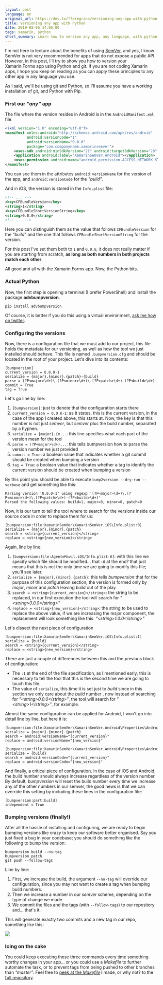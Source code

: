 ```yaml
---
layout: post
language: en
original_url: https://dev.to/fferegrino/versioning-any-app-with-python-bij
title: Versioning any app with Python
date: 2019-08-06 14:00:00
tags: xamarin, python
short_summary: Learn how to version any app, any language, with python.
---  
```


I'm not here to lecture about the benefits of using [SemVer](https://semver.org/), and yes, I know SemVer is not very recommended for apps that do not expose a public API. However, in this post, I'll try to show you how to version your Xamarin.Forms app using Python and git. If you are not coding Xamarin apps, I hope you keep on reading as you can apply these principles to any other app in any language you use. 


As I said, we'll be using git and Python, so I'll assume you have a working installation of git, and Python with Pip.

### First our *"any"* app

The file where the version resides in Android is in the `AndroidManifest.xml` file:

```xml  
<?xml version="1.0" encoding="utf-8"?>
<manifest xmlns:android="http://schemas.android.com/apk/res/android" 
          android:versionCode="1" 
          android:versionName="0.0.0" 
          package="com.companyname.xamarinsemver">
    <uses-sdk android:minSdkVersion="21" android:targetSdkVersion="28" />
    <application android:label="XamarinSemVer.Android"></application>
    <uses-permission android:name="android.permission.ACCESS_NETWORK_STATE" />
</manifest>

```  
You can see them in the attributes `android:versionName` for the version of the app, and `android:versionCode` for the *"build"*.

And in iOS, the version is stored in the `Info.plist` file: 

```xml
<!-- ... -->
<key>CFBundleVersion</key>
<string>1</string>
<key>CFBundleShortVersionString</key>
<string>0.0.0</string>
<!-- ... -->
```  
Here you can distinguish them as the value that follows `CFBundleVersion` for the *"build"* and the one that follows `CFBundleShortVersionString` for the version.

For this post I've set them both to `1` and `0.0.0`, it does not really matter if you are starting from scratch, **as long as both numbers in both projects match each other**.

All good and all with the Xamarin.Forms app. Now, the Python bits.

### Actual Python  

Now, the first step is opening a terminal (I prefer PowerShell) and install the package **advbumpversion**.

```shell
pip install advbumpversion
```

Of course, it is better if you do this using a virtual environment, [ask me how on twitter](https://twitter.com/io_exception).

### Configuring the versions  
Now, there is a configuration file that we must add to our project, this file holds the metadata for our versioning, as well as how the tool we just installed should behave. This file is named `.bumpversion.cfg` and should be located in the root of your project. Let's dive into its contents:

```text
[bumpversion]
current_version = 0.0.0-1
serialize = {major}.{minor}.{patch}-{build}
parse = (?P<major>\d+)\.(?P<minor>\d+)\.(?P<patch>\d+)-(?P<build>\d+)
commit = True
tag = True
```

Let's go line by line:  

 1. `[bumpversion]`: just to denote that the configuration starts there
 2. `current_version = 0.0.0-1`: as it states, this is the current version, in the case of the app I created above, this starts at. Now, the key is that this number is not just *semver*, but *semver* plus the build number, separated by a hyphen.
 3. `serialize = {major}.{m...`: this line specifies what each part of the version mean for the tool  
 4. `parse = (?P<major>\d+)...`:  this tells bumpversion how to parse the version number we just provided
 5. `commit = True`: a boolean value that indicates whether a git commit should be created when bumping a version
 6. `tag = True`: a boolean value that indicates whether a tag to identify the current version should be created when bumping a version  

By this point you should be able to execute `bump2version --dry-run --verbose` and get something like this:  

```text
Parsing version '0.0.0-1' using regexp '(?P<major>\d+)\.(?P<minor>\d+)\.(?P<patch>\d+)-(?P<build>\d+)'                                                                             
Parsed the following values: build=1, major=0, minor=0, patch=0   
```     

Now, it is our turn to tell the tool where to search for the versions inside our source code in order to replace them for us:

```text  
[bumpversion:file:XamarinSemVer\XamarinSemVer.iOS\Info.plist:0]
serialize = {major}.{minor}.{patch}
search = <string>{current_version}</string>
replace = <string>{new_version}</string>
```

Again, line by line:

 1. `[bumpversion:file:AgenteMovil.iOS/Info.plist:0]`: with this line we specify which file should be modified... that `:0` at the end? that just means that this is not the only time we are going to modify this file; you'll see later.
 2. `serialize = {major}.{minor}.{patch}`: this tells *bumpversion* that for the purpose of this configuration section, the version is formed only by *major*, *minor* and *patch* leaving *build* out of the play.
 3. `search = <string>{current_version}</string>`: the string to be replaced, in our first execution the tool will search for *"\<string>0.0.0\</string>"*
 4. `replace = <string>{new_version}</string>`: the string to be used to replace the above value, if we are increasing the major component, the replacement will look something like this: *"\<string>1.0.0\</string>"*  

Let's dissect the next piece of configuration

```text  
[bumpversion:file:XamarinSemVer\XamarinSemVer.iOS\Info.plist:1]
serialize = {build}
search = <string>{current_version}</string>
replace = <string>{new_version}</string>
```

There are just a couple of differences between this and the previous block of configuration:   
 - The `:1` at the end of the file specification, as I mentioned early, this is necessary to tell the tool that this is the second time we are going to touch this file.   
 - The value of `serialize`, this time it is set just to *build* since in this section we only care about the *build* number , now instead of searching for  *"\<string>0.0.0\</string>"*, the tool will search for  *"\<string>1\</string>"*, for example.  

Almost the same configuration can be applied for Android, I won't go into detail line by line, but here it is:  

```text  
[bumpversion:file:XamarinSemVer\XamarinSemVer.Android\Properties\AndroidManifest.xml:0]
serialize = {major}.{minor}.{patch}
search = android:versionName="{current_version}"
replace = android:versionName="{new_version}"

[bumpversion:file:XamarinSemVer\XamarinSemVer.Android\Properties\AndroidManifest.xml:1]
serialize = {build}
search = android:versionCode="{current_version}"
replace = android:versionCode="{new_version}"
```   

And finally, a critical piece of configuration. In the case of iOS and Android, the build number should always increase regardless of the version number. By default, *bumpversion* will reset the build number every time we increase any of the other numbers in our semver, the good news is that we can override this setting by including these lines in the configuration file:  

```text  
[bumpversion:part:build]
independent = True
```  

### Bumping versions (finally!)  

After all the hassle of installing and configuring, we are ready to begin bumping versions like crazy to keep our software better organised. Say you just fixed a bug in your codebase; you should do something like the following to bump the version:  

```shell
bumpversion build --no-tag  
bumpversion patch  
git push --follow-tags
```  

Line by line:  

 1. First, we increase the build, the argument `--no-tag` will override our configuration, since you may not want to create a tag when bumping build numbers.
 2. Then we increase a number in our *semver* scheme, depending on the type of change we made.
 3. We commit the files and the tags (with `--follow-tags`) to our repository and... that's it.

This will generate exactly two commits and a new tag in our repo, something like this:  

![](https://thepracticaldev.s3.amazonaws.com/i/c784wykevy23itlc0lx4.PNG)  

### Icing on the cake  

You could keep executing those three commands every time something worthy changes in your app... or you could use a *Makefile* to further automate the task, or to prevent tags from being pushed to other branches than *"master"*. Feel free to [peek at the *Makefile*](https://github.com/ThatCSharpGuy/xamarin-semver/blob/master/Makefile) I made, or why not? to the [full repository](https://github.com/ThatCSharpGuy/xamarin-semver).
